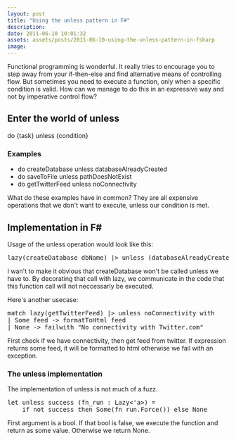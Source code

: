 ```yaml
---
layout: post
title: "Using the unless pattern in F#"
description:
date: 2011-06-10 10:01:32
assets: assets/posts/2011-06-10-using-the-unless-pattern-in-fsharp
image: 
---
```


<p>Functional programming is wonderful. It really tries to encourage you to step away from your if-then-else and find alternative means of controlling flow. But sometimes you need to execute a function, only when a specific condition is valid. How can we manage to do this in an expressive way and not by imperative control flow?</p>
<h2>Enter the world of unless</h2>
<p>do {task} unless {condition}</p>
<h3>Examples</h3>
<ul>
<li>do createDatabase unless databaseAlreadyCreated</li>
<li>do saveToFile unless pathDoesNotExist</li>
<li>do getTwitterFeed unless noConnectivity</li>
</ul>
<p>What do these examples have in common? They are all expensive operations that we don't want to execute, unless our condition is met.</p>
<h2>Implementation in F#</h2>
<p>Usage of the unless operation would look like this:</p>
<pre class="brush:fsharp">lazy(createDatabase dbName) |> unless (databaseAlreadyCreated dbName)</pre>
<p>I wan't to make it obvious that createDatabase won't be called unless we have to. By decorating that call with lazy, we communicate in the code that this function call will not neccessarly be executed.</p>
<p>Here's another usecase:</p>
<pre class="brush:fsharp">match lazy(getTwitterFeed) |> unless noConnectivity with
| Some feed -> formatToHtml feed
| None -> failwith "No connectivity with Twitter.com"
</pre>
<p>First check if we have connectivity, then get feed from twitter. If expression returns some feed, it will be formatted to html otherwise we fail with an exception.</p>
<h3>The unless implementation</h3>
<p>The implementation of unless is not much of a fuzz.</p>
<pre class="brush:fsharp">let unless success (fn_run : Lazy<'a>) = 
    if not success then Some(fn_run.Force()) else None</pre>
<p>First argument is a bool. If that bool is false, we execute the function and return as some value. Otherwise we return None.</p>
